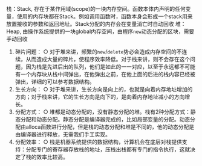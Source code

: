 栈：Stack, 存在于某作用域(scope)的一块内存空间。函数本体内声明的任何变量，使用的内存块都在Stack。例如调用函数时，函数本身会形成一个stack用来放置接收的参数和返回地址。Stack分配的内存会在变量消亡时自动回收
堆：Heap, 由操作系统提供的一块global内存空间，由程序`new`动态分配的区块，需要手动回收
1. 碎片问题：
○ 对于堆来讲，频繁的`new`/`delete`势必会造成内存空间的不连续，从而造成大量的碎片，使程序效率降低。对于栈来讲，则不会存在这个问题，因为栈是先进后出的队列，他们是如此的一一对应，以至于永远都不可能有一个内存块从栈中间弹出，在他弹出之前，在他上面的后进的栈内容已经被弹出，详细的可以参考数据结构。
2. 生长方向：
○ 对于堆来讲，生长方向是向上的，也就是向着内存地址增加的方向；对于栈来讲，它的生长方向是向下的，是向着内存地址减小的方向增长。
3. 分配方式：
○ 堆都是动态分配的，没有静态分配的堆。栈有2种分配方式：静态分配和动态分配。静态分配是编译器完成的，比如局部变量的分配。动态分配由alloca函数进行分配，但是栈的动态分配和堆是不同的，他的动态分配是由编译器进行释放，无需我们手工实现。
4. 分配效率：
○ 栈是机器系统提供的数据结构，计算机会在底层对栈提供支持：分配专门的寄存器存放栈的地址，压栈出栈都有专门的指令执行，这就决定了栈的效率比较高。